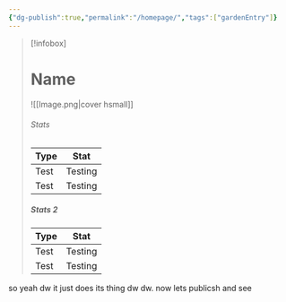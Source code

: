 ```yaml
---
{"dg-publish":true,"permalink":"/homepage/","tags":["gardenEntry"]}
---
```



> [!infobox]
> # Name
> ![[Image.png\|cover hsmall]]
> ###### Stats
> | Type | Stat |
> | ---- | ---- |
> | Test | Testing |
> | Test | Testing |
> 
> ##### Stats 2
> | Type | Stat |
> | ---- | ---- |
> | Test | Testing |
> | Test | Testing |

so yeah dw it just does its thing dw dw. now lets publicsh and see